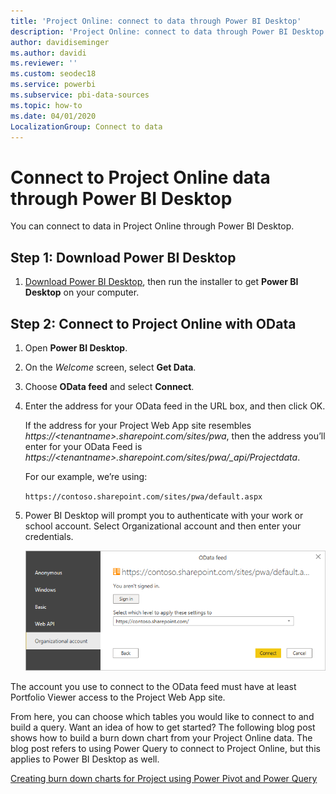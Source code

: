 ```yaml
---
title: 'Project Online: connect to data through Power BI Desktop'
description: 'Project Online: connect to data through Power BI Desktop'
author: davidiseminger
ms.author: davidi
ms.reviewer: ''
ms.custom: seodec18
ms.service: powerbi
ms.subservice: pbi-data-sources
ms.topic: how-to
ms.date: 04/01/2020
LocalizationGroup: Connect to data
---
```

# Connect to Project Online data through Power BI Desktop
You can connect to data in Project Online through Power BI Desktop.

## Step 1: Download Power BI Desktop
1. [Download Power BI Desktop](https://go.microsoft.com/fwlink/?LinkID=521662), then run the installer to get **Power BI Desktop** on your computer.

## Step 2: Connect to Project Online with OData
1. Open **Power BI Desktop**.
2. On the *Welcome* screen, select **Get Data**.
3. Choose **OData feed** and select **Connect**.
4. Enter the address for your OData feed in the URL box, and then click OK.
   
   If the address for your Project Web App site resembles *https://\<tenantname\>.sharepoint.com/sites/pwa*, then the address you’ll enter for your OData Feed is *https://\<tenantname\>.sharepoint.com/sites/pwa/\_api/Projectdata*.
   
   For our example, we’re using:

    `https://contoso.sharepoint.com/sites/pwa/default.aspx`

5. Power BI Desktop will prompt you to authenticate with your work or school account. Select Organizational account and then enter your credentials.
   
   ![Screenshot of the Power B I Desktop, showing the credentials prompt to connect.](media/desktop-project-online-connect-to-data/image.png)

The account you use to connect to the OData feed must have at least Portfolio Viewer access to the Project Web App site. 

From here, you can choose which tables you would like to connect to and build a query.  Want an idea of how to get started?  The following blog post shows how to build a burn down chart from your Project Online data.  The blog post refers to using Power Query to connect to Project Online, but this applies to Power BI Desktop as well.

[Creating burn down charts for Project using Power Pivot and Power Query](https://blogs.office.com/2014/03/24/creating-burndown-charts-for-project-using-power-pivot-and-power-query/)

